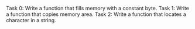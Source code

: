 Task 0: Write a function that fills memory with a constant byte.
Task 1: Write a function that copies memory area.
Task 2: Write a function that locates a character in a string.
